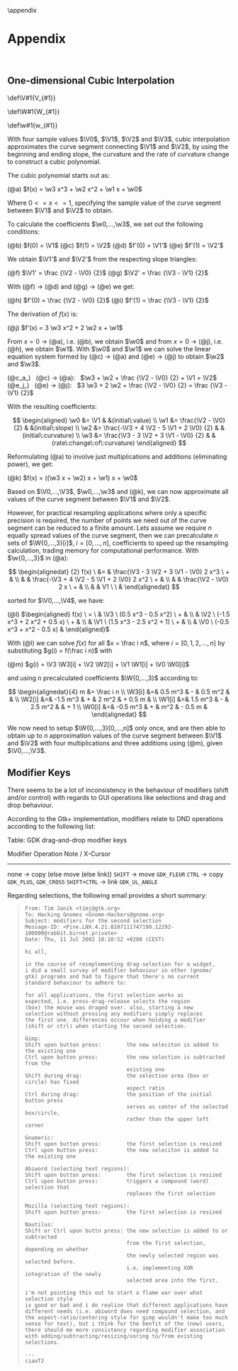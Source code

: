 \appendix

# Appendix

&nbsp;

## One-dimensional Cubic Interpolation

\def\V#1{V_{#1}}

\def\W#1{W_{#1}}

\def\w#1{w_{#1}}

With four sample values $\V0$, $\V1$, $\V2$ and $\V3$, cubic interpolation approximates
the curve segment connecting $\V1$ and $\V2$, by using the beginning and ending
slope, the curvature and the rate of curvature change to construct a cubic
polynomial.


The cubic polynomial starts out as:

(@a)	$f(x) = \w3 x^3 + \w2 x^2 + \w1 x + \w0$

Where $0 <= x <= 1$, specifying the sample value of the curve segment between
$\V1$ and $\V2$ to obtain.

To calculate the coefficients $\w0,…,\w3$, we set out the following conditions:

(@b)	$f(0)  = \V1$
(@c)	$f(1)  = \V2$
(@d)	$f'(0) = \V1'$
(@e)	$f'(1) = \V2'$

We obtain $\V1'$ and $\V2'$ from the respecting slope triangles:

(@f)	$\V1' = \frac {\V2 - \V0} {2}$
(@g)	$\V2' = \frac {\V3 - \V1} {2}$

With (@f) →  (@d) and (@g) →  (@e) we get:

(@h)	$f'(0) = \frac {\V2 - \V0} {2}$
(@i)	$f'(1) = \frac {\V3 - \V1} {2}$

The derivation of $f(x)$ is:

(@j)	$f'(x)  = 3 \w3 x^2 + 2 \w2 x + \w1$

From $x=0$ → (@a), i.e. (@b), we obtain $\w0$ and from $x=0$ →  (@j),
i.e. (@h), we obtain $\w1$. With $\w0$ and $\w1$ we can solve the
linear equation system formed by (@c) →  (@a) and (@e) →  (@j)
to obtain $\w2$ and $\w3$.

(@c_a_)	  (@c) →  (@a):	  	$\w3 +   \w2 + \frac {\V2 - \V0} {2} + \V1 = \V2$
(@e_j_)	  (@e) →  (@j):	  	$3 \w3 + 2 \w2 + \frac {\V2 - \V0} {2}    = \frac {\V3 - \V1} {2}$

With the resulting coefficients:

$$
\begin{aligned}
    \w0 &= \V1 &                                        &(initial\:value)           \\
    \w1 &= \frac{\V2 - \V0} {2} &                       &(initial\:slope)           \\
    \w2 &= \frac{-\V3 + 4 \V2 - 5 \V1 + 2 \V0} {2} &    &(initial\:curvature)       \\
    \w3 &= \frac{\V3 - 3 \V2 + 3 \V1 - \V0} {2} &       &(rate\:change\:of\:curvature)
\end{aligned}
$$

Reformulating (@a) to involve just multiplications and additions (eliminating power), we get:

(@k)	$f(x) = ((\w3 x + \w2) x + \w1) x + \w0$

Based on $\V0,…,\V3$, $\w0,…,\w3$ and (@k), we can now approximate all values of the
curve segment between $\V1$ and $\V2$.

However, for practical resampling applications where only a specific
precision is required, the number of points we need out of the curve
segment can be reduced to a finite amount.
Lets assume we require $n$ equally spread values of the curve segment,
then we can precalculate $n$ sets of $\W{0,…,3}[i]$, $i=[0,…,n]$, coefficients
to speed up the resampling calculation, trading memory for
computational performance. With $\w{0,…,3}$ in (@a):

$$
\begin{alignedat} {2}
	f(x) \  &= &   \frac{\V3 - 3 \V2 + 3 \V1 - \V0} 2 x^3 \  +	& \\
		    &  & \frac{-\V3 + 4 \V2 - 5 \V1 + 2 \V0} 2 x^2 \ +	& \\
		    &  &                     \frac{\V2 - \V0} 2 x \  +	& \\
		    &  &                                   V1   \ \ 	&
\end{alignedat}
$$

sorted for $\V0,…,\V4$, we have:

(@l) $\begin{aligned}
 f(x) \  = \  & \V3 \  (0.5 x^3 - 0.5 x^2) \  +		& \\
	          & \V2 \  (-1.5 x^3 + 2 x^2 + 0.5 x) \  +	& \\
			  & \V1 \  (1.5 x^3 - 2.5 x^2 + 1) \  +	& \\
			  & \V0 \  (-0.5 x^3 + x^2 - 0.5 x)		&
\end{aligned}$

With (@l) we can solve $f(x)$ for all $x = \frac i n$, where $i = [0, 1, 2, …, n]$ by
substituting $g(i) = f(\frac i n)$ with

(@m)	$g(i) = \V3 \W3[i] + \V2 \W2[i] + \V1 \W1[i] + \V0 \W0[i]$

and using $n$ precalculated coefficients $\W{0,…,3}$ according to:

$$
\begin{alignedat}{4}
        m      &= \frac i n                                \\
        \W3[i] &=&  0.5 m^3 & - & 0.5 m^2 &         &      \\
        \W2[i] &=& -1.5 m^3 & + &   2 m^2 & + 0.5 m &      \\
        \W1[i] &=&  1.5 m^3 & - & 2.5 m^2 &         & + 1  \\
        \W0[i] &=& -0.5 m^3 & + &     m^2 & - 0.5 m &
\end{alignedat}
$$

We now need to setup $\W{0,…,3}[0,…,n]$ only once, and are then able to
obtain up to $n$ approximation values of the curve segment between
$\V1$ and $\V2$ with four multiplications and three additions using (@m),
given $\V0,…,\V3$.


## Modifier Keys

There seems to be a lot of inconsistency in the behaviour of modifiers
(shift and/or control) with regards to GUI operations like selections
and drag and drop behaviour.

According to the Gtk+ implementation, modifiers relate to DND operations
according to the following list:

Table: GDK drag-and-drop modifier keys

Modifier            Operation       Note / X-Cursor
--------------- --- --------------- ---------------------
none             →  copy            (else move (else link))
`SHIFT`          →  move            `GDK_FLEUR`
`CTRL`           →  copy            `GDK_PLUS`, `GDK_CROSS`
`SHIFT+CTRL`     →  link            `GDK_UL_ANGLE`

Regarding selections, the following email provides a short summary:

> ~~~
> From: Tim Janik <timj@gtk.org>
> To: Hacking Gnomes <Gnome-Hackers@gnome.org>
> Subject: modifiers for the second selection
> Message-ID: <Pine.LNX.4.21.0207111747190.12292-100000@rabbit.birnet.private>
> Date: Thu, 11 Jul 2002 18:10:52 +0200 (CEST)
>
> hi all,
>
> in the course of reimplementing drag-selection for a widget,
> i did a small survey of modifier behaviour in other (gnome/
> gtk) programs and had to figure that there's no current
> standard behaviour to adhere to:
>
> for all applications, the first selection works as
> expected, i.e. press-drag-release selects the region
> (box) the mouse was draged over. also, starting a new
> selection without pressing any modifiers simply replaces
> the first one. differences occour when holding a modifier
> (shift or ctrl) when starting the second selection.
>
> Gimp:
> Shift upon button press:        the new seleciton is added to the existing one
> Ctrl upon button press:         the new selection is subtracted from the
>                                 existing one
> Shift during drag:              the selection area (box or circle) has fixed
>                                 aspect ratio
> Ctrl during drag:               the position of the initial button press
>                                 serves as center of the selected box/circle,
>                                 rather than the upper left corner
>
> Gnumeric:
> Shift upon button press:        the first selection is resized
> Ctrl upon button press:         the new seleciton is added to the existing one
>
> Abiword (selecting text regions):
> Shift upon button press:        the first selection is resized
> Ctrl upon button press:         triggers a compound (word) selection that
>                                 replaces the first selection
>
> Mozilla (selecting text regions):
> Shift upon button press:        the first selection is resized
>
> Nautilus:
> Shift or Ctrl upon buttn press: the new selection is added to or subtracted
>                                 from the first selection, depending on whether
>                                 the newly selected region was selected before.
>                                 i.e. implementing XOR integration of the newly
>                                 selected area into the first.
>
> i'm not pointing this out to start a flame war over what selection style
> is good or bad and i do realize that different applications have
> different needs (i.e. abiword does need compound selection, and
> the aspect-ratio/centering style for gimp wouldn't make too much
> sense for text), but i think for the benfit of the (new) users,
> there should me more consistency regarding modifier association
> with adding/subtracting/resizing/xoring to/from existing selections.
>
> ---
> ciaoTJ
> ~~~
